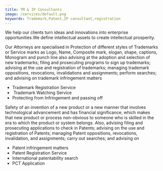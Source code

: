 ```yaml
---
title: TM & IP Consultants
image: /services/default.png
keywords: Trademark,Patent,IP consultant,registration
---
```


We help our clients turn ideas and innovations into enterprise opportunities.We define intellectual assets to create intellectual prosperity.

Our Attorneys are specialised in Protection of different styles of Trademarks or Service marks as Logo, Name, Composite mark, slogan, shape, captions, Monogram and punch line also advising at the adoption and selection of new trademarks; filing and prosecuting programs to sign up trademarks; advising at the use and registration of trademarks; managing trademark oppositions, revocations, invalidations and assignments; perform searches; and advising on trademark infringement matters

* Trademark Registration Service
* &nbsp;Trademark Watching Service
* Protecting from Infringement and passing off

Safety of an invention of a new product or a new manner that involves technological advancement and has financial significance, which makes that new product or process non-obvious to someone who is skilled in the era to which the product or system belongs. Also, advising filing and prosecuting applications to check in Patents; advising on the use and registration of Patents; managing Patent oppositions, revocations, invalidation, and assignments; carry out searches; and advising on

* Patent infringement matters
* Patent Registration Service
* International patentability search
* PCT Application